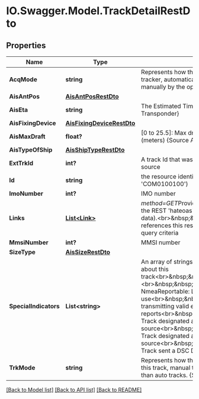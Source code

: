 # IO.Swagger.Model.TrackDetailRestDto
## Properties

Name | Type | Description | Notes
------------ | ------------- | ------------- | -------------
**AcqMode** | **string** | Represents how the track was initiated by the tracker, automatically through a graphic or manually by the operator (or AIS) | 
**AisAntPos** | [**AisAntPosRestDto**](AisAntPosRestDto.md) |  | [optional] 
**AisEta** | **string** | The Estimated Time of Arrival {Source AIS Transponder} | [optional] 
**AisFixingDevice** | [**AisFixingDeviceRestDto**](AisFixingDeviceRestDto.md) |  | [optional] 
**AisMaxDraft** | **float?** | [0 to 25.5]: Max draft (draught) of the track (meters) {Source AIS Transponder} | [optional] 
**AisTypeOfShip** | [**AisShipTypeRestDto**](AisShipTypeRestDto.md) |  | [optional] 
**ExtTrkId** | **int?** | A track Id that was provided from an external source | [optional] 
**Id** | **string** | the resource identifier; the track id (like &#x27;COM0100100&#x27;) | [optional] 
**ImoNumber** | **int?** | IMO number | [optional] 
**Links** | [**List&lt;Link&gt;**](Link.md) | *method&#x3D;GET*Provides link relations as URLs using the REST &#x27;hateoas&#x27; convention (for REST delivered data).&lt;br&gt;&amp;nbsp;&amp;nbsp;&amp;nbsp;&amp;nbsp;The &#x27;self&#x27; link references this rest object, including any specified query criteria | [optional] 
**MmsiNumber** | **int?** | MMSI number | [optional] 
**SizeType** | [**AisSizeRestDto**](AisSizeRestDto.md) |  | [optional] 
**SpecialIndicators** | **List&lt;string&gt;** | An array of strings representing special indicators about this track&lt;br&gt;&amp;nbsp;&amp;nbsp;&amp;nbsp;&amp;nbsp;Interpretation:&lt;br&gt;&amp;nbsp;&amp;nbsp;&amp;nbsp;&amp;nbsp;HighInterest / NmeaReportable: Legacy use&lt;br&gt;&amp;nbsp;&amp;nbsp;&amp;nbsp;&amp;nbsp;BFT: Track is transmitting valid encrypted position reports&lt;br&gt;&amp;nbsp;&amp;nbsp;&amp;nbsp;&amp;nbsp;ToiLocal: Track designated as a TOI from a local source&lt;br&gt;&amp;nbsp;&amp;nbsp;&amp;nbsp;&amp;nbsp;ToiRemote: Track designated as a TOI from a remote source&lt;br&gt;&amp;nbsp;&amp;nbsp;&amp;nbsp;&amp;nbsp;DscDistress: Track sent a DSC Distressed Vessel signal | [optional] 
**TrkMode** | **string** | Represents how the tracker is currently tracking this track, manual tracks are handled differently than auto tracks. {See Track Quality} | 

[[Back to Model list]](../README.md#documentation-for-models) [[Back to API list]](../README.md#documentation-for-api-endpoints) [[Back to README]](../README.md)

